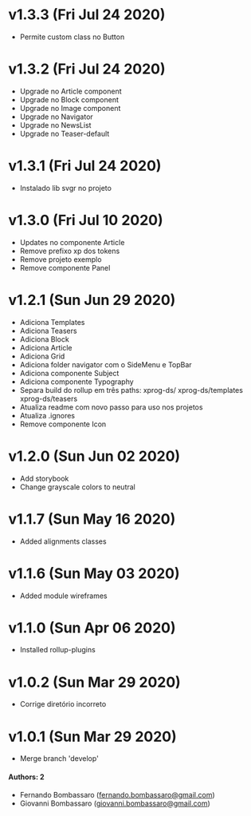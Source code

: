 # v1.3.3 (Fri Jul 24 2020)
- Permite custom class no Button

# v1.3.2 (Fri Jul 24 2020)
- Upgrade no Article component
- Upgrade no Block component
- Upgrade no Image component
- Upgrade no Navigator
- Upgrade no NewsList
- Upgrade no Teaser-default

# v1.3.1 (Fri Jul 24 2020)
- Instalado lib svgr no projeto

# v1.3.0 (Fri Jul 10 2020)
- Updates no componente Article
- Remove prefixo xp dos tokens
- Remove projeto exemplo
- Remove componente Panel

# v1.2.1 (Sun Jun 29 2020)
- Adiciona Templates
- Adiciona Teasers
- Adiciona Block
- Adiciona Article
- Adiciona Grid
- Adiciona folder navigator com o SideMenu e TopBar
- Adiciona componente Subject
- Adiciona componente Typography
- Separa build do rollup em três paths: xprog-ds/ xprog-ds/templates xprog-ds/teasers
- Atualiza readme com novo passo para uso nos projetos
- Atualiza .ignores
- Remove componente Icon

# v1.2.0 (Sun Jun 02 2020)
- Add storybook
- Change grayscale colors to neutral

# v1.1.7 (Sun May 16 2020)
- Added alignments classes

# v1.1.6 (Sun May 03 2020)
- Added module wireframes

# v1.1.0 (Sun Apr 06 2020)
- Installed rollup-plugins

# v1.0.2 (Sun Mar 29 2020)
- Corrige diretório incorreto

# v1.0.1 (Sun Mar 29 2020)
- Merge branch 'develop'

#### Authors: 2

- Fernando Bombassaro (fernando.bombassaro@gmail.com)
- Giovanni Bombassaro (giovanni.bombassaro@gmail.com)